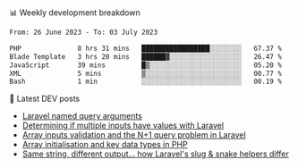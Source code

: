 📊 Weekly development breakdown
<!--START_SECTION:waka-->

```txt
From: 26 June 2023 - To: 03 July 2023

PHP              8 hrs 31 mins   █████████████████░░░░░░░░   67.37 %
Blade Template   3 hrs 20 mins   ██████▓░░░░░░░░░░░░░░░░░░   26.47 %
JavaScript       39 mins         █▒░░░░░░░░░░░░░░░░░░░░░░░   05.20 %
XML              5 mins          ▒░░░░░░░░░░░░░░░░░░░░░░░░   00.77 %
Bash             1 min           ░░░░░░░░░░░░░░░░░░░░░░░░░   00.19 %
```

<!--END_SECTION:waka-->

📕 Latest DEV posts
<!-- BLOG-POST-LIST:START -->
- [Laravel named query arguments](https://dev.to/michaelvickersuk/laravel-named-query-arguments-28kd)
- [Determining if multiple inputs have values with Laravel](https://dev.to/michaelvickersuk/determining-if-multiple-inputs-have-values-with-laravel-km6)
- [Array inputs validation and the N+1 query problem in Laravel](https://dev.to/michaelvickersuk/array-inputs-validation-and-the-n1-query-problem-in-laravel-2agb)
- [Array initialisation and key data types in PHP](https://dev.to/michaelvickersuk/array-initialisation-and-key-data-types-in-php-1e5b)
- [Same string, different output... how Laravel&#39;s slug &amp; snake helpers differ](https://dev.to/michaelvickersuk/same-string-different-output-how-laravels-slug-snake-helpers-differ-1ccj)
<!-- BLOG-POST-LIST:END -->
